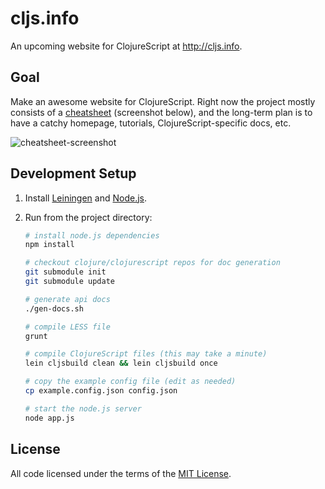 # cljs.info

An upcoming website for ClojureScript at <http://cljs.info>.

## Goal

Make an awesome website for ClojureScript. Right now the project mostly consists
of a [cheatsheet](http://cljs.info/cheatsheet) (screenshot below), and the
long-term plan is to have a catchy homepage, tutorials, ClojureScript-specific
docs, etc.

![cheatsheet-screenshot](screenshots/cheatsheet00.png)

## Development Setup

1. Install [Leiningen] and [Node.js].
1. Run from the project directory:

    ```sh
    # install node.js dependencies
    npm install

    # checkout clojure/clojurescript repos for doc generation
    git submodule init
    git submodule update

    # generate api docs
    ./gen-docs.sh

    # compile LESS file
    grunt

    # compile ClojureScript files (this may take a minute)
    lein cljsbuild clean && lein cljsbuild once

    # copy the example config file (edit as needed)
    cp example.config.json config.json

    # start the node.js server
    node app.js
    ```

## License

All code licensed under the terms of the [MIT License].

[cheatsheet]:http://cljs.info/cheatsheet
[Leiningen]:http://leiningen.org
[Node.js]:http://nodejs.org
[MIT License]:https://github.com/oakmac/cljs.info/blob/master/LICENSE.md
